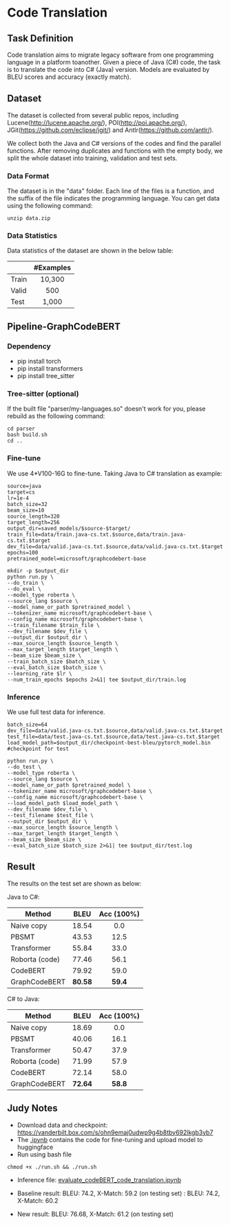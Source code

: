 # Code Translation

## Task Definition

Code translation aims to migrate legacy software from one programming language in a platform toanother.
Given a piece of Java (C#) code, the task is to translate the code into C# (Java) version. 
Models are evaluated by BLEU scores and accuracy (exactly match).

## Dataset

The dataset is collected from several public repos, including Lucene(http://lucene.apache.org/), POI(http://poi.apache.org/), JGit(https://github.com/eclipse/jgit/) and Antlr(https://github.com/antlr/).

We collect both the Java and C# versions of the codes and find the parallel functions. After removing duplicates and functions with the empty body, we split the whole dataset into training, validation and test sets.

### Data Format

The dataset is in the "data" folder. Each line of the files is a function, and the suffix of the file indicates the programming language. You can get data using the following command:

```
unzip data.zip
```

### Data Statistics

Data statistics of the dataset are shown in the below table:

|       | #Examples |
| ----- | :-------: |
| Train |  10,300   |
| Valid |    500    |
| Test  |   1,000   |

## Pipeline-GraphCodeBERT

### Dependency

- pip install torch
- pip install transformers
- pip install tree_sitter

### Tree-sitter (optional)

If the built file "parser/my-languages.so" doesn't work for you, please rebuild as the following command:

```shell
cd parser
bash build.sh
cd ..
```

### Fine-tune
We use 4*V100-16G to fine-tune. Taking Java to C# translation as example:

```shell
source=java
target=cs
lr=1e-4
batch_size=32
beam_size=10
source_length=320
target_length=256
output_dir=saved_models/$source-$target/
train_file=data/train.java-cs.txt.$source,data/train.java-cs.txt.$target
dev_file=data/valid.java-cs.txt.$source,data/valid.java-cs.txt.$target
epochs=100
pretrained_model=microsoft/graphcodebert-base

mkdir -p $output_dir
python run.py \
--do_train \
--do_eval \
--model_type roberta \
--source_lang $source \
--model_name_or_path $pretrained_model \
--tokenizer_name microsoft/graphcodebert-base \
--config_name microsoft/graphcodebert-base \
--train_filename $train_file \
--dev_filename $dev_file \
--output_dir $output_dir \
--max_source_length $source_length \
--max_target_length $target_length \
--beam_size $beam_size \
--train_batch_size $batch_size \
--eval_batch_size $batch_size \
--learning_rate $lr \
--num_train_epochs $epochs 2>&1| tee $output_dir/train.log
```

### Inference

We use full test data for inference. 

```shell
batch_size=64
dev_file=data/valid.java-cs.txt.$source,data/valid.java-cs.txt.$target
test_file=data/test.java-cs.txt.$source,data/test.java-cs.txt.$target
load_model_path=$output_dir/checkpoint-best-bleu/pytorch_model.bin #checkpoint for test

python run.py \
--do_test \
--model_type roberta \
--source_lang $source \
--model_name_or_path $pretrained_model \
--tokenizer_name microsoft/graphcodebert-base \
--config_name microsoft/graphcodebert-base \
--load_model_path $load_model_path \
--dev_filename $dev_file \
--test_filename $test_file \
--output_dir $output_dir \
--max_source_length $source_length \
--max_target_length $target_length \
--beam_size $beam_size \
--eval_batch_size $batch_size 2>&1| tee $output_dir/test.log
```



## Result

The results on the test set are shown as below:

Java to C#:

| Method         |   BLEU    | Acc (100%) |
| -------------- | :-------: | :--------: |
| Naive copy     |   18.54   |    0.0     |
| PBSMT          |   43.53   |    12.5    |
| Transformer    |   55.84   |    33.0    |
| Roborta (code) |   77.46   |    56.1    |
| CodeBERT       |   79.92   |    59.0    |
| GraphCodeBERT  | **80.58** |  **59.4**  |

C# to Java:

| Method         |   BLEU    | Acc (100%) |
| -------------- | :-------: | :--------: |
| Naive copy     |   18.69   |    0.0     |
| PBSMT          |   40.06   |    16.1    |
| Transformer    |   50.47   |    37.9    |
| Roborta (code) |   71.99   |    57.9    |
| CodeBERT       |   72.14   |    58.0    |
| GraphCodeBERT  | **72.64** |  **58.8**  |

## Judy Notes
- Download data and checkpoint: https://vanderbilt.box.com/s/ohn9emaj0udwp9g4b8tby692lkgb3yb7
- The [.ipynb](GraphCodeBERT/translation/finetune_codeBERT_code_translation.ipynb) contains the code for fine-tuning and upload model to huggingface
- Run using bash file
```
chmod +x ./run.sh && ./run.sh
```
- Inference file: [evaluate_codeBERT_code_translation.ipynb](transformer-code-translation/GraphCodeBERT/translation/evaluate_codeBERT_code_translation.ipynb)

- Baseline result: BLEU: 74.2, X-Match: 59.2 (on testing set)
                 : BLEU: 74.2, X-Match: 60.2
- New result:      BLEU: 76.68, X-Match: 61.2 (on testing set)
